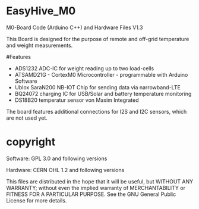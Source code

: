 # EasyHive_M0
M0-Board Code (Arduino C++) and Hardware Files V1.3

This Board is designed for the purpose of remote and off-grid temperature and weight measurements.

#Features

* ADS1232 ADC-IC for weight reading up to two load-cells
* ATSAMD21G - CortexM0 Microcontroller - programmable with Arduino Software
* Ublox SaraN200 NB-IOT Chip for sending data via narrowband-LTE
* BQ24072 charging IC for USB/Solar and battery temperature monitoring
* DS18B20 temperatur sensor von Maxim Integrated

The board features additional connections for I2S and I2C sensors, which are not used yet.


# copyright
Software: GPL 3.0 and following versions

Hardware: CERN OHL 1.2 and following versions

This files are distributed in the hope that it will be useful,
but WITHOUT ANY WARRANTY; without even the implied warranty of
MERCHANTABILITY or FITNESS FOR A PARTICULAR PURPOSE.
See the GNU General Public License for more details.
